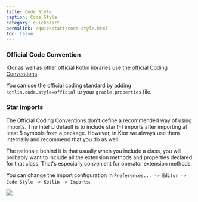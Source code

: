 ```yaml
---
title: Code Style
caption: Code Style
category: quickstart
permalink: /quickstart/code-style.html
toc: false
---
```


### Official Code Convention

Ktor as well as other official Kotlin libraries use the [official Coding Conventions](https://kotlinlang.org/docs/reference/coding-conventions.html).

You can use the official coding standard by adding `kotlin.code.style=official` to your `gradle.properties` file.

### Star Imports

The Official Coding Conventions don't define a recommended way of using imports.
The IntelliJ default is to include star (`*`) imports after importing at least 5 symbols from a package.
However, in Ktor we always use them internally and recommend that you do as well.

The rationale behind it is that usually when you include a class, you will probably want to include all the extension methods and properties declared for that class.
That's especially convenient for operator extension methods.

You can change the import configuration in `Preferences... -> Editor -> Code Style -> Kotlin -> Imports`:

![](/quickstart/code-style/code-style-imports.png)
